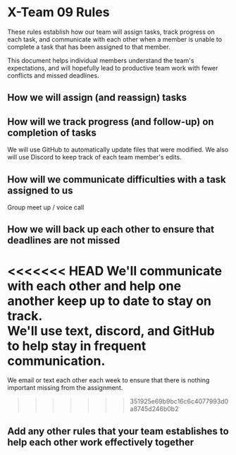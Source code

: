 # X-Team 09 Rules


These rules establish how our team will assign tasks,
track progress on each task, and communicate with each other 
when a member is unable to complete a task that has been assigned to that member.

This document helps individual members understand the team's expectations,
and will hopefully lead to productive team work with fewer conflicts
and missed deadlines.

## How we will assign (and reassign) tasks



## How will we track progress (and follow-up) on completion of tasks

We will use GitHub to automatically update files that were modified.  We also will use Discord to keep track of each team member's edits.


## How will we communicate difficulties with a task assigned to us
Group meet up / voice call


## How we will back up each other to ensure that deadlines are not missed
<<<<<<< HEAD
We'll communicate with each other and help one another keep up to date to stay on track.  
We'll use text, discord, and GitHub to help stay in frequent communication.
=======
We email or text each other each week to ensure that there is nothing important missing from the assignment.

>>>>>>> 351925e69b9bc16c6c4077993d0a8745d246b0b2

## Add any other rules that your team establishes to help each other work effectively together




